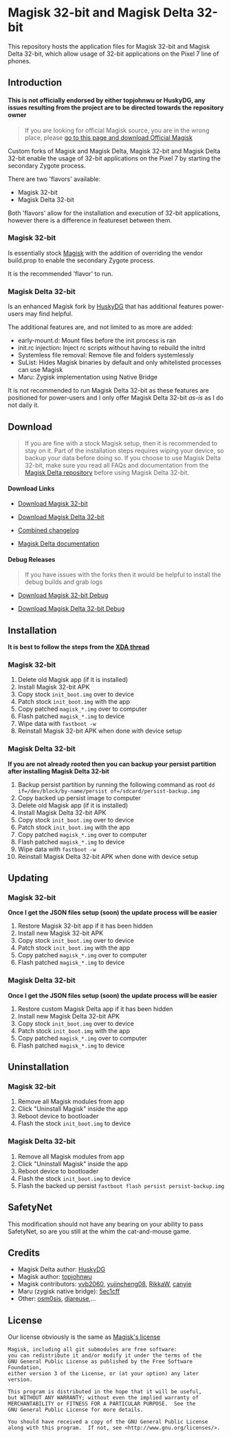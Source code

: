 # Magisk 32-bit and Magisk Delta 32-bit

This repository hosts the application files for Magisk 32-bit and Magisk Delta 32-bit, which allow usage of 32-bit applications on the Pixel 7 line of phones.

## Introduction

#### **This is not officially endorsed by either topjohnwu or HuskyDG, any issues resulting from the project are to be directed towards the repository owner**

> If you are looking for official Magisk source, you are in the wrong place, please [go to this page and download Official Magisk](https://github.com/topjohnwu/Magisk)

Custom forks of Magisk and Magisk Delta, Magisk 32-bit and Magisk Delta 32-bit enable the usage of 32-bit applications on the Pixel 7 by starting the secondary Zygote process.

There are two 'flavors' available:
 
  - Magisk 32-bit
  - Magisk Delta 32-bit
  
Both 'flavors' allow for the installation and execution of 32-bit applications, however there is a difference in featureset between them.

### Magisk 32-bit
Is essentially stock [Magisk](https://github.com/topjohnwu/Magisk) with the addition of overriding the vendor build.prop to enable the secondary Zygote process.

It is the recommended 'flavor' to run.

### Magisk Delta 32-bit
Is an enhanced Magisk fork by [HuskyDG](https://github.com/HuskyDG/Magisk/tree/delta) that has additional features power-users may find helpful.

The additional features are, and not limited to as more are added:
- early-mount.d: Mount files before the init process is ran
- init.rc injection: Inject rc scripts without having to rebuild the initrd
- Systemless file removal: Remove file and folders systemlessly
- SuList: Hides Magisk binaries by default and only whitelisted processes can use Magisk
- Maru: Zygisk implementation using Native Bridge

It is not recommended to run Magisk Delta 32-bit as these features are positioned for power-users and I only offer Magisk Delta 32-bit _as-is_ as I do not daily it.

## Download

> If you are fine with a stock Magisk setup, then it is recommended to stay on it. Part of the installation steps requires wiping your device, so backup your data before doing so. If you choose to use Magisk Delta 32-bit, make sure you read all FAQs and documentation from the [Magisk Delta repository](https://github.com/HuskyDG/magisk-files/tree/main) before using Magisk Delta 32-bit.

#### Download Links

- [Download Magisk 32-bit](https://raw.githubusercontent.com/Namelesswonder/magisk-files/main/magisk-32bit-release.apk)

- [Download Magisk Delta 32-bit](https://raw.githubusercontent.com/Namelesswonder/magisk-files/main/magisk-delta-32bit-release.apk)

- [Combined changelog](https://github.com/Namelesswonder/magisk-files/blob/main/changelog.md)

- [Magisk Delta documentation](https://github.com/HuskyDG/magisk-files/tree/main)

#### Debug Releases

> If you have issues with the forks then it would be helpful to install the debug builds and grab logs

- [Download Magisk 32-bit Debug](https://raw.githubusercontent.com/Namelesswonder/magisk-files/main/magisk-32bit-debug.apk)

- [Download Magisk Delta 32-bit Debug](https://raw.githubusercontent.com/Namelesswonder/magisk-files/main/magisk-delta-32bit-debug.apk)

## Installation

**It is best to follow the steps from the [XDA thread](https://forum.xda-developers.com/t/4521029)**

### Magisk 32-bit

1. Delete old Magisk app (if it is installed)
2. Install Magisk 32-bit APK
3. Copy stock `init_boot.img` over to device
4. Patch stock `init_boot.img` with the app
5. Copy patched `magisk_*.img` over to computer
6. Flash patched `magisk_*.img` to device
7. Wipe data with `fastboot -w`
8. Reinstall Magisk 32-bit APK when done with device setup

### Magisk Delta 32-bit

__If you are not already rooted then you can backup your persist partition after installing Magisk Delta 32-bit__

1. Backup persist partition by running the following command as root `dd if=/dev/block/by-name/persist of=/sdcard/persist-backup.img`
2. Copy backed up persist image to computer
3. Delete old Magisk app (if it is installed)
4. Install Magisk Delta 32-bit APK
5. Copy stock `init_boot.img` over to device
6. Patch stock `init_boot.img` with the app
7. Copy patched `magisk_*.img` over to computer
8. Flash patched `magisk_*.img` to device
9. Wipe data with `fastboot -w`
10. Reinstall Magisk Delta 32-bit APK when done with device setup

## Updating

### Magisk 32-bit

__Once I get the JSON files setup (soon) the update process will be easier__

1. Restore Magisk 32-bit app if it has been hidden
2. Install new Magisk 32-bit APK
3. Copy stock `init_boot.img` over to device
4. Patch stock `init_boot.img` with the app
5. Copy patched `magisk_*.img` over to computer
6. Flash patched `magisk_*.img` to device

### Magisk Delta 32-bit

__Once I get the JSON files setup (soon) the update process will be easier__

1. Restore custom Magisk Delta app if it has been hidden
2. Install new Magisk Delta 32-bit APK
3. Copy stock `init_boot.img` over to device
4. Patch stock `init_boot.img` with the app
5. Copy patched `magisk_*.img` over to computer
6. Flash patched `magisk_*.img` to device

## Uninstallation

### Magisk 32-bit

1. Remove all Magisk modules from app
2. Click "Uninstall Magisk" inside the app
3. Reboot device to bootloader
4. Flash the stock `init_boot.img` to device

### Magisk Delta 32-bit

1. Remove all Magisk modules from app
2. Click "Uninstall Magisk" inside the app
3. Reboot device to bootloader
4. Flash the stock `init_boot.img` to device
5. Flash the backed up persist `fastboot flash persist persist-backup.img`

## SafetyNet

This modification should not have any bearing on your ability to pass SafetyNet, so are you still at the whim the cat-and-mouse game.

## Credits

- Magisk Delta author: [HuskyDG](https://github.com/HuskyDG)
- Magisk author: [topjohnwu](https://github.com/topjohnwu/magisk)
- Magisk contributors: [vvb2060](https://github.com/vvb2060), [yujincheng08](https://github.com/yujincheng08), [RikkaW](https://github.com/RikkaW), [canyie](https://github.com/canyie)
- Maru (zygisk native bridge): [5ec1cff](https://github.com/5ec1cff)
- Other: [osm0sis](https://github.com/osm0sis), [diareuse](https://github.com/diareuse),...

## License

Our license obviously is the same as [Magisk's license](https://github.com/topjohnwu/Magisk#License)

```
Magisk, including all git submodules are free software:
you can redistribute it and/or modify it under the terms of the
GNU General Public License as published by the Free Software Foundation,
either version 3 of the License, or (at your option) any later version.

This program is distributed in the hope that it will be useful,
but WITHOUT ANY WARRANTY; without even the implied warranty of
MERCHANTABILITY or FITNESS FOR A PARTICULAR PURPOSE.  See the
GNU General Public License for more details.

You should have received a copy of the GNU General Public License
along with this program.  If not, see <http://www.gnu.org/licenses/>.
```
